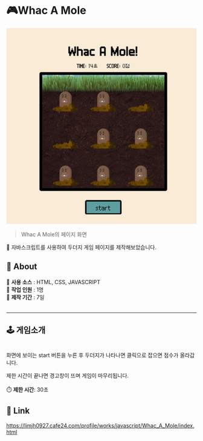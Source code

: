 # :video_game:Whac A Mole
![페이지 이미지](./image/whac_a_mole.png)
> Whac A Mole의 페이지 화면

:round_pushpin: 자바스크립트를 사용하여 두더지 게임 페이지를 제작해보았습니다.
<br>

## :small_blue_diamond: About
:game_die: **사용 소스** : HTML, CSS, JAVASCRIPT
<br>
:game_die: **작업 인원** : 1명
<br>
:game_die: **제작 기간** : 7일
<br>
<br>

---

## :joystick: 게임소개
<br>
화면에 보이는 start 버튼을 누른 후 두더지가 나타나면 클릭으로 잡으면 점수가 올라갑니다.

제한 시간이 끝나면 경고창이 뜨며 게임이 마무리됩니다.
<br>
<br>
:stopwatch: **제한 시간**: 30초


## :link: Link
https://limjh0927.cafe24.com/profile/works/javascript/Whac_A_Mole/index.html
